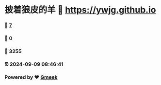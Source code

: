# 披着狼皮的羊 :link: https://ywjg.github.io 
### :page_facing_up: [7](https://ywjg.github.io/tag.html) 
### :speech_balloon: 0 
### :hibiscus: 3255 
### :alarm_clock: 2024-09-09 08:46:41 
### Powered by :heart: [Gmeek](https://github.com/Meekdai/Gmeek)
